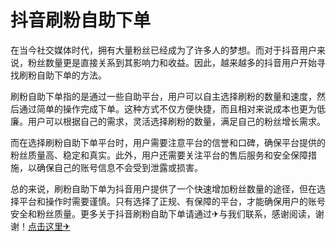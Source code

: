 # 抖音刷粉自助下单

在当今社交媒体时代，拥有大量粉丝已经成为了许多人的梦想。而对于抖音用户来说，粉丝数量更是直接关系到其影响力和收益。因此，越来越多的抖音用户开始寻找刷粉自助下单的方法。

刷粉自助下单指的是通过一些自助平台，用户可以自主选择刷粉的数量和速度，然后通过简单的操作完成下单。这种方式不仅方便快捷，而且相对来说成本也更为低廉。用户可以根据自己的需求，灵活选择刷粉的数量，满足自己的粉丝增长需求。

而在选择刷粉自助下单平台时，用户需要注意平台的信誉和口碑，确保平台提供的粉丝质量高、稳定和真实。此外，用户还需要关注平台的售后服务和安全保障措施，以确保自己的账号信息不会受到泄露或损害。

总的来说，刷粉自助下单为抖音用户提供了一个快速增加粉丝数量的途径，但在选择平台和操作时需要谨慎。只有选择了正规、有保障的平台，才能确保用户的账号安全和粉丝质量。更多关于抖音刷粉自助下单请通过✈与我们联系，感谢阅读，谢谢！[点击这里✈](https://t.me/sjlmbot)